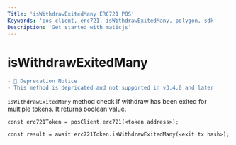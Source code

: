 ```yaml
---
Title: 'isWithdrawExitedMany ERC721 POS'
Keywords: 'pos client, erc721, isWithdrawExitedMany, polygon, sdk'
Description: 'Get started with maticjs'
---
```


# isWithdrawExitedMany

```diff
- 📌 Deprecation Notice
- This method is depricated and not supported in v3.4.0 and later
```

`isWithdrawExitedMany` method check if withdraw has been exited for multiple tokens. It returns boolean value.

```
const erc721Token = posClient.erc721(<token address>);

const result = await erc721Token.isWithdrawExitedMany(<exit tx hash>);

```

